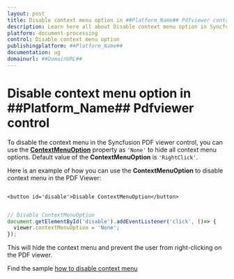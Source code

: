 ```yaml
---
layout: post
title: Disable context menu option in ##Platform_Name## Pdfviewer control | Syncfusion
description: Learn here all about Disable context menu option in Syncfusion ##Platform_Name## Pdfviewer control of Syncfusion Essential JS 2 and more.
platform: document-processing
control: Disable context menu option
publishingplatform: ##Platform_Name##
documentation: ug
domainurl: ##DomainURL##
---
```


# Disable context menu option in ##Platform_Name## Pdfviewer control

To disable the context menu in the Syncfusion PDF viewer control, you can use the [**ContextMenuOption**](https://ej2.syncfusion.com/documentation/api/pdfviewer/#contextmenuoption) property as `'None'` to hide all context menu options. Default value of the **ContextMenuOption** is `'RightClick'`.

Here is an example of how you can use the **ContextMenuOption** to disable context menu in the PDF Viewer:

```

<button id='disable'>Disable ContextMenuOption</button>

```

```javascript

// Disable ContextMenuOption
document.getElementById('disable').addEventListener('click', ()=> {
  viewer.contextMenuOption = 'None';
});

```

This will hide the context menu and prevent the user from right-clicking on the PDF viewer.

Find the sample [how to disable context menu](https://stackblitz.com/edit/jlphem-uicunx?devtoolsheight=33&file=index.js)